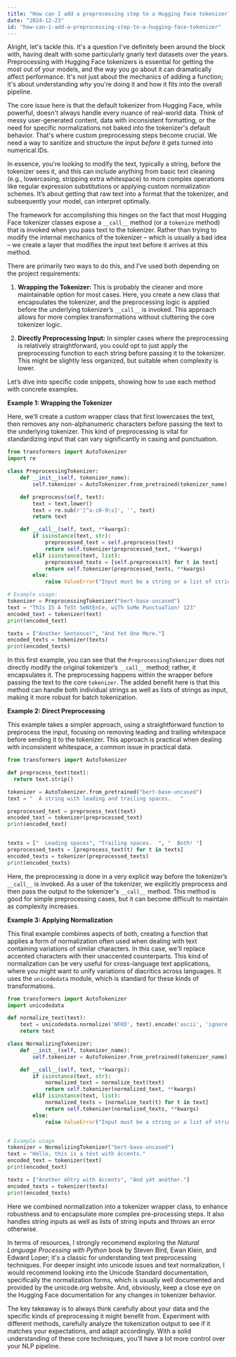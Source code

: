 ```yaml
---
title: "How can I add a preprocessing step to a Hugging Face tokenizer?"
date: "2024-12-23"
id: "how-can-i-add-a-preprocessing-step-to-a-hugging-face-tokenizer"
---
```


Alright, let's tackle this. It's a question I've definitely been around the block with, having dealt with some particularly gnarly text datasets over the years. Preprocessing with Hugging Face tokenizers is essential for getting the most out of your models, and the way you go about it can dramatically affect performance. It's not just about the mechanics of adding a function; it's about understanding *why* you're doing it and how it fits into the overall pipeline.

The core issue here is that the default tokenizer from Hugging Face, while powerful, doesn't always handle every nuance of real-world data. Think of messy user-generated content, data with inconsistent formatting, or the need for specific normalizations not baked into the tokenizer's default behavior. That's where custom preprocessing steps become crucial. We need a way to sanitize and structure the input *before* it gets turned into numerical IDs.

In essence, you're looking to modify the text, typically a string, before the tokenizer sees it, and this can include anything from basic text cleaning (e.g., lowercasing, stripping extra whitespace) to more complex operations like regular expression substitutions or applying custom normalization schemes. It’s about getting that raw text into a format that the tokenizer, and subsequently your model, can interpret optimally.

The framework for accomplishing this hinges on the fact that most Hugging Face tokenizer classes expose a `__call__` method (or a `tokenize` method) that is invoked when you pass text to the tokenizer. Rather than trying to modify the internal mechanics of the tokenizer – which is usually a bad idea – we create a layer that modifies the input text before it arrives at this method.

There are primarily two ways to do this, and I’ve used both depending on the project requirements:

1. **Wrapping the Tokenizer:** This is probably the cleaner and more maintainable option for most cases. Here, you create a new class that encapsulates the tokenizer, and the preprocessing logic is applied before the underlying tokenizer’s `__call__` is invoked. This approach allows for more complex transformations without cluttering the core tokenizer logic.

2. **Directly Preprocessing Input:** In simpler cases where the preprocessing is relatively straightforward, you could opt to just apply the preprocessing function to each string before passing it to the tokenizer. This might be slightly less organized, but suitable when complexity is lower.

Let’s dive into specific code snippets, showing how to use each method with concrete examples.

**Example 1: Wrapping the Tokenizer**

Here, we’ll create a custom wrapper class that first lowercases the text, then removes any non-alphanumeric characters before passing the text to the underlying tokenizer. This kind of preprocessing is vital for standardizing input that can vary significantly in casing and punctuation.

```python
from transformers import AutoTokenizer
import re

class PreprocessingTokenizer:
    def __init__(self, tokenizer_name):
        self.tokenizer = AutoTokenizer.from_pretrained(tokenizer_name)

    def preprocess(self, text):
        text = text.lower()
        text = re.sub(r'[^a-z0-9\s]', '', text)
        return text

    def __call__(self, text, **kwargs):
        if isinstance(text, str):
            preprocessed_text = self.preprocess(text)
            return self.tokenizer(preprocessed_text, **kwargs)
        elif isinstance(text, list):
            preprocessed_texts = [self.preprocess(t) for t in text]
            return self.tokenizer(preprocessed_texts, **kwargs)
        else:
            raise ValueError("Input must be a string or a list of strings")

# Example usage:
tokenizer = PreprocessingTokenizer("bert-base-uncased")
text = "ThIs IS A TeSt SeNtEnCe, wiTh SoMe PunctuaTion! 123"
encoded_text = tokenizer(text)
print(encoded_text)

texts = ["Another Sentence!", "And Yet One More."]
encoded_texts = tokenizer(texts)
print(encoded_texts)
```

In this first example, you can see that the `PreprocessingTokenizer` does not directly modify the original tokenizer’s `__call__` method; rather, it encapsulates it. The preprocessing happens within the wrapper before passing the text to the core `tokenizer`. The added benefit here is that this method can handle both individual strings as well as lists of strings as input, making it more robust for batch tokenization.

**Example 2: Direct Preprocessing**

This example takes a simpler approach, using a straightforward function to preprocess the input, focusing on removing leading and trailing whitespace before sending it to the tokenizer. This approach is practical when dealing with inconsistent whitespace, a common issue in practical data.

```python
from transformers import AutoTokenizer

def preprocess_text(text):
  return text.strip()

tokenizer = AutoTokenizer.from_pretrained("bert-base-uncased")
text = "  A string with leading and trailing spaces.   "

preprocessed_text = preprocess_text(text)
encoded_text = tokenizer(preprocessed_text)
print(encoded_text)


texts = ["  Leading spaces", "Trailing spaces.  ", "  Both! "]
preprocessed_texts = [preprocess_text(t) for t in texts]
encoded_texts = tokenizer(preprocessed_texts)
print(encoded_texts)

```

Here, the preprocessing is done in a very explicit way before the tokenizer’s `__call__` is invoked. As a user of the tokenizer, we explicitly preprocess and then pass the output to the tokenizer's `__call__` method. This method is good for simple preprocessing cases, but it can become difficult to maintain as complexity increases.

**Example 3: Applying Normalization**

This final example combines aspects of both, creating a function that applies a form of normalization often used when dealing with text containing variations of similar characters. In this case, we'll replace accented characters with their unaccented counterparts. This kind of normalization can be very useful for cross-language text applications, where you might want to unify variations of diacritics across languages. It uses the `unicodedata` module, which is standard for these kinds of transformations.

```python
from transformers import AutoTokenizer
import unicodedata

def normalize_text(text):
    text = unicodedata.normalize('NFKD', text).encode('ascii', 'ignore').decode('ascii')
    return text

class NormalizingTokenizer:
    def __init__(self, tokenizer_name):
        self.tokenizer = AutoTokenizer.from_pretrained(tokenizer_name)

    def __call__(self, text, **kwargs):
        if isinstance(text, str):
            normalized_text = normalize_text(text)
            return self.tokenizer(normalized_text, **kwargs)
        elif isinstance(text, list):
            normalized_texts = [normalize_text(t) for t in text]
            return self.tokenizer(normalized_texts, **kwargs)
        else:
            raise ValueError("Input must be a string or a list of strings")


# Example usage
tokenizer = NormalizingTokenizer("bert-base-uncased")
text = "Héllo, thís is a tēst with áccents."
encoded_text = tokenizer(text)
print(encoded_text)

texts = ["Another éñtry with áccents", "And yët anóther."]
encoded_texts = tokenizer(texts)
print(encoded_texts)
```

Here we combined normalization into a tokenizer wrapper class, to enhance robustness and to encapsulate more complex pre-processing steps. It also handles string inputs as well as lists of string inputs and throws an error otherwise.

In terms of resources, I strongly recommend exploring the *Natural Language Processing with Python* book by Steven Bird, Ewan Klein, and Edward Loper; it's a classic for understanding text preprocessing techniques. For deeper insight into unicode issues and text normalization, I would recommend looking into the Unicode Standard documentation, specifically the normalization forms, which is usually well documented and provided by the unicode.org website. And, obviously, keep a close eye on the Hugging Face documentation for any changes in tokenizer behavior.

The key takeaway is to always think carefully about your data and the specific kinds of preprocessing it might benefit from. Experiment with different methods, carefully analyze the tokenization output to see if it matches your expectations, and adapt accordingly. With a solid understanding of these core techniques, you'll have a lot more control over your NLP pipeline.
